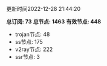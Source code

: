 更新时间2022-12-28 21:44:20

**总订阅: 73**
**总节点: 1463**
**有效节点: 448**
- trojan节点: 48
- ss节点: 175
- v2ray节点: 222
- ssr节点: 3
